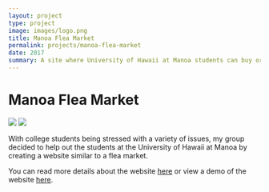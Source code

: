 ```yaml
---
layout: project
type: project
image: images/logo.png
title: Manoa Flea Market
permalink: projects/manoa-flea-market
date: 2017
summary: A site where University of Hawaii at Manoa students can buy or sell items to their classmates
---
```

# Manoa Flea Market
<img class="ui medium right floated rounded image" src="https://manoa-flea-market.github.io/images/LandingPage 7.17.42 PM.png">
<img class="ui medium right floated rounded image" src="https://manoa-flea-market.github.io/images/Homepage.png">

With college students being stressed with a variety of issues, my group decided to help out the students at the University of Hawaii at Manoa by creating a website similar to a flea market.

You can read more details about the website [here](https://manoa-flea-market.github.io/) or view a demo of the website [here](https://manoa-flea-market.meteorapp.com).
